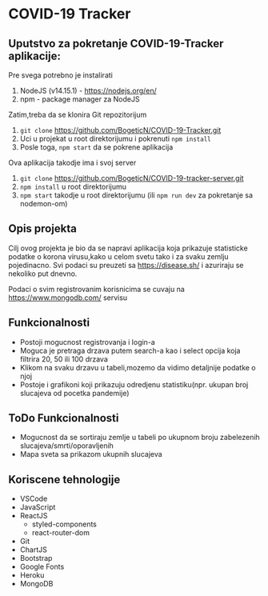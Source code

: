 # COVID-19 Tracker

## Uputstvo za pokretanje COVID-19-Tracker aplikacije:

Pre svega potrebno je instalirati

1. NodeJS (v14.15.1) - https://nodejs.org/en/
2. npm - package manager za NodeJS

Zatim,treba da se klonira Git repozitorijum

1. `git clone` https://github.com/BogeticN/COVID-19-Tracker.git
2. Uci u projekat u root direktorijumu i pokrenuti `npm install`
3. Posle toga, `npm start` da se pokrene aplikacija

Ova aplikacija takodje ima i svoj server

1. `git clone` https://github.com/BogeticN/COVID-19-tracker-server.git
2. `npm install` u root direktorijumu
3. `npm start` takodje u root direktorijumu (ili `npm run dev` za pokretanje sa nodemon-om)

## Opis projekta

Cilj ovog projekta je bio da se napravi aplikacija koja prikazuje statisticke podatke o korona virusu,kako u celom svetu tako i za svaku zemlju pojedinacno.
Svi podaci su preuzeti sa https://disease.sh/ i azuriraju se nekoliko put dnevno.

Podaci o svim registrovanim korisnicima se cuvaju na https://www.mongodb.com/ servisu

## Funkcionalnosti

- Postoji mogucnost registrovanja i login-a
- Moguca je pretraga drzava putem search-a kao i select opcija koja filtrira 20, 50 ili 100 drzava
- Klikom na svaku drzavu u tabeli,mozemo da vidimo detaljnije podatke o njoj 
- Postoje i grafikoni koji prikazuju odredjenu statistiku(npr. ukupan broj slucajeva od pocetka pandemije)

## ToDo Funkcionalnosti

- Mogucnost da se sortiraju zemlje u tabeli po ukupnom broju zabelezenih slucajeva/smrti/oporavljenih
- Mapa sveta sa prikazom ukupnih slucajeva

## Koriscene tehnologije

- VSCode
- JavaScript
- ReactJS
    - styled-components
    - react-router-dom
- Git
- ChartJS
- Bootstrap
- Google Fonts
- Heroku
- MongoDB
